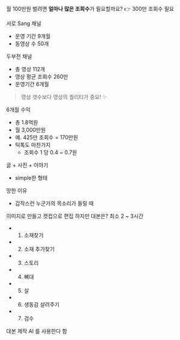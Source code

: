 
월 100만원 벌려면 **얼마나 많은 조회수**가 필요할까요?
👉 300만 조회수 필요 

서로 Sang 채널 
- 운영 기간 9개월
- 동영상 수 50개

두부전 채널
- 총 영상 112개
- 영상 평균 조회수 260만
- 운영기간 6개월

> 영상 갯수보다 영상의 퀄리티가 중요! ✨

6개월 수익 
- 총 1.8억원
- 월 3,000만원
- 예. 425만 조회수 = 170만원
- 틱톡도 마찬가지
	- 조회수 1 당 0.4 ~ 0.7원

글 + 사진 + 이야기
- simple한 형태

망한 이유
- 갑작스런 누군가의 목소리가 들릴 때

이미지로 만들고 캣컵으로 편집 
하지만 대본은? 최소 2 ~ 3시간 
- 1. 소재찾기
- 2. 소재 추가찾기
- 3. 스토리
- 4. 뼈대
- 5. 살
- 6. 생동감 살려주기
- 7. 검수

대본 제작 AI 를 사용한다 함